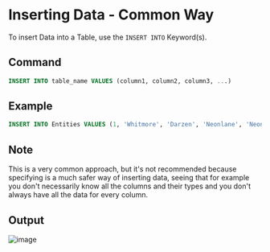 # Inserting Data - Common Way

To insert Data into a Table, use the `INSERT INTO` Keyword(s).

## Command

```sql
INSERT INTO table_name VALUES (column1, column2, column3, ...)
```

## Example

```sql
INSERT INTO Entities VALUES (1, 'Whitmore', 'Darzen', 'Neonlane', 'Neonsphere')
```

## Note

This is a very common approach, but it's not recommended because specifying is a much safer way of inserting data, seeing that for example you don't necessarily know all the columns and their types and you don't always have all the data for every column.

## Output

![image](https://github.com/DrNeonsy/SQL-Note-Collection/assets/118444485/5528f941-399e-4979-8549-146ea04ad9c9)
